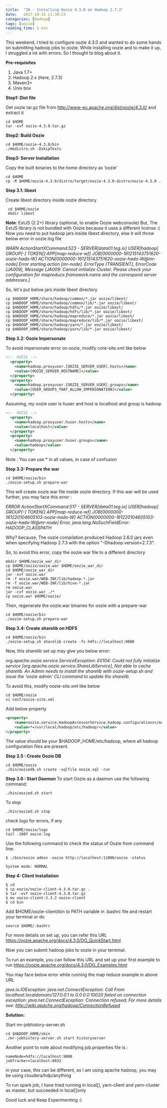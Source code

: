 ```yaml
---
title:  "20 - Installing Oozie 4.3.0 on Hadoop 2.7.3"
date:   2017-10-15 11:30:23
categories: [Hadoop]
tags: [oozie]
reading_time: 5 min
---
```

This weekend, I tried to configure oozie 4.3.0 and wanted to do some hands on submitting hadoop jobs to oozie. While installing oozie and to make it up, I struggled a lot with errors. So I thought to blog about it.

**Pre-requisites**

1. Java 1.7+
2. Hadoop 2.x (here, 2.7.3)
3. Maven3+
4. Unix box

**Step1: Dist file**

Get oozie tar.gz file from http://www-eu.apache.org/dist/oozie/4.3.0/ and extract it

```shell
cd $HOME
tar -xvf oozie-4.3.0.tar.gz
```

**Step2: Build Oozie**

```shell
cd $HOME/oozie-4.3.0/bin
./mkdistro.sh -DskipTests
```

**Step3: Server Installation**


Copy the built binaries to the home directory as ‘oozie’

```shell
cd $HOME
cp -R $HOME/oozie-4.3.0/distro/target/oozie-4.3.0-distro/oozie-4.3.0 .
```

 **Step 3.1: libext**

 Create libext directory inside oozie directory

```shell
 cd $HOME/oozie
 mkdir libext
```
**Note**: ExtJS (2.2+) library (optional, to enable Oozie webconsole)
But, The ExtJS library is not bundled with Oozie because it uses a different license :(
Now you need to put hadoop jars inside libext directory, else it will throw below error in oozie.log file



*WARN ActionStartXCommand:523 - SERVER[data01.teg.io] USER[hadoop]*
*GROUP[-] TOKEN[] APP[map-reduce-wf]*
*JOB[0000000-161215143751620-oozie-hado-W]*
*ACTION[0000000-161215143751620-oozie-hado-W@mr-node] Error starting*
*action [mr-node]. ErrorType [TRANSIENT], ErrorCode [JA009], Message*
*[JA009: Cannot initialize Cluster. Please check your configuration for*
*mapreduce.framework.name and the correspond server addresses.]*



So, let's put below jars inside libext directory

```shell
cp $HADOOP_HOME/share/hadoop/common/*.jar oozie/libext/
cp $HADOOP_HOME/share/hadoop/common/lib/*.jar oozie/libext/
cp $HADOOP_HOME/share/hadoop/hdfs/*.jar oozie/libext/
cp $HADOOP_HOME/share/hadoop/hdfs/lib/*.jar oozie/libext/
cp $HADOOP_HOME/share/hadoop/mapreduce/*.jar oozie/libext/
cp $HADOOP_HOME/share/hadoop/mapreduce/lib/*.jar oozie/libext/
cp $HADOOP_HOME/share/hadoop/yarn/*.jar oozie/libext/
cp $HADOOP_HOME/share/hadoop/yarn/lib/*.jar oozie/libext/
```

**Step 3.2: Oozie Impersonate**

To avoid impersonate error on oozie, modify core-site.xml like below

```xml
<!-- OOZIE -->
  <property>
    <name>hadoop.proxyuser.[OOZIE_SERVER_USER].hosts</name>
    <value>[OOZIE_SERVER_HOSTNAME]</value>
  </property>
  <property>
    <name>hadoop.proxyuser.[OOZIE_SERVER_USER].groups</name>
    <value>[USER_GROUPS_THAT_ALLOW_IMPERSONATION]</value>
  </property>
```

Assuming, my oozie user is huser and host is localhost and group is hadoop

```xml
<!-- OOZIE -->
  <property>
    <name>hadoop.proxyuser.huser.hosts</name>
    <value>localhost</value>
  </property>
  <property>
    <name>hadoop.proxyuser.huser.groups</name>
    <value>hadoop</value>
  </property>
```

Note : You can use * in all values, in case of confusion

**Step 3.3: Prepare the war**

```shell
cd $HOME/oozie/bin
./oozie-setup.sh prepare-war
```
This will create oozie.war file inside oozie directory.
If this war will be used further, you may face this error :

*ERROR ActionStartXCommand:517 - SERVER[data01.teg.io] USER[hadoop]*
*GROUP[-] TOKEN[] APP[map-reduce-wf]*
*JOB[0000000-161220104605103-oozie-hado-W]*
*ACTION[0000000-161220104605103-oozie-hado-W@mr-node] Error,*
*java.lang.NoSuchFieldError: HADOOP_CLASSPATH*

Why? because, The oozie compilation produced Hadoop 2.6.0 jars even when specifying Hadoop 2.7.3 with the option "-Dhadoop.version=2.7.3". 

So, to avoid this error, 
copy the oozie.war file to a different directory

```shell
mkdir $HOME/oozie_war_dir
cp $HOME/oozie/oozie.war $HOME/oozie_war_dir
cd $HOME/oozie_war_dir
jar -xvf oozie.war
rm -f oozie.war/WEB-INF/lib/hadoop-*.jar
rm -f oozie.war/WEB-INF/lib/hive-*.jar
rm oozie.war
jar -cvf oozie.war ./*
cp oozie.war $HOME/oozie/
```

Then, regenerate the oozie.war binaries for oozie with a prepare-war

```shell
cd $HOME/oozie/bin
./oozie-setup.sh prepare-war
```

**Step 3.4: Create sharelib on HDFS**

```shell
cd $HOME/oozie/bin
./oozie-setup.sh sharelib create -fs hdfs://localhost:9000
```

Now, this sharelib set up may give you below error:

*org.apache.oozie.service.ServiceException: E0104: Could not fully*
*initialize service [org.apache.oozie.service.ShareLibService], Not*
*able to cache sharelib. An Admin needs to install the sharelib with*
*oozie-setup.sh and issue the 'oozie admin' CLI command to update the*
*sharelib*

To avoid this, modify oozie-site.xml like below

```shell
cd $HOME/oozie
vi conf/oozie-site.xml
```

Add below property

```xml
<property>          
    <name>oozie.service.HadoopAccessorService.hadoop.configurations</name> 
	<value>*=/usr/local/hadoop/etc/hadoop/</value>
</property>
```

The value should be your $HADOOP_HOME/etc/hadoop, where all hadoop configuration files are present.

**Step 3.5 : Create Oozie DB**

```shell
cd $HOME/oozie
./bin/ooziedb.sh create -sqlfile oozie.sql -run
```
**Step 3.6 : Start Daemon**
To start Oozie as a daemon use the following command:

```shell
./bin/oozied.sh start
```

To stop

```shell
./bin/oozied.sh stop
```
check logs for errors, if any

```shell
cd $HOME/oozie/logs
tail -100f oozie.log
```
Use the following command to check the status of Oozie from command line:

```shell
$ ./bin/oozie admin -oozie http://localhost:11000/oozie -status
```

```shell
System mode: NORMAL
```
**Step 4: Client Installation**

```shell
$ cd
$ cp oozie/oozie-client-4.3.0.tar.gz .
$ tar -xvf oozie-client-4.3.0.tar.gz
$ mv oozie-client-3.3.2 oozie-client
$ cd bin
```
Add $HOME/oozie-client/bin to PATH variable in .bashrc file and restart your terminal or do

```shell
source $HOME/.bashrc
```

For more details on set up, you can refer this URL
https://oozie.apache.org/docs/4.3.0/DG_QuickStart.html

Now you can submit hadoop jobs to oozie in your terminal.

To run an example, you can follow this URL and set up your first example to run
https://oozie.apache.org/docs/4.3.0/DG_Examples.html

You may face below error while running the map reduce example in above URL

*java.io.IOException: java.net.ConnectException: Call From*
*localhost.localdomain/127.0.0.1 to 0.0.0.0:10020 failed on connection*
*exception: java.net.ConnectException: Connection refused; For more*
*details see:  http://wiki.apache.org/hadoop/ConnectionRefused*

**Solution:**

Start mr-jobhistory-server.sh

```shell
cd $HADOOP_HOME/sbin
./mr-jobhistory-server.sh start historyserver
```

Another point to note about modifying job.properties file is :

```shell
nameNode=hdfs://localhost:9000
jobTracker=localhost:8032
```

in your case, this can be different, as I am using apache hadoop, you may be using cloudera/hdp/anything

To run spark job, I have tried running in local[], yarn-client and
yarn-cluster as master, but succeeded in local[]only

Good luck and Keep Experimenting :)
